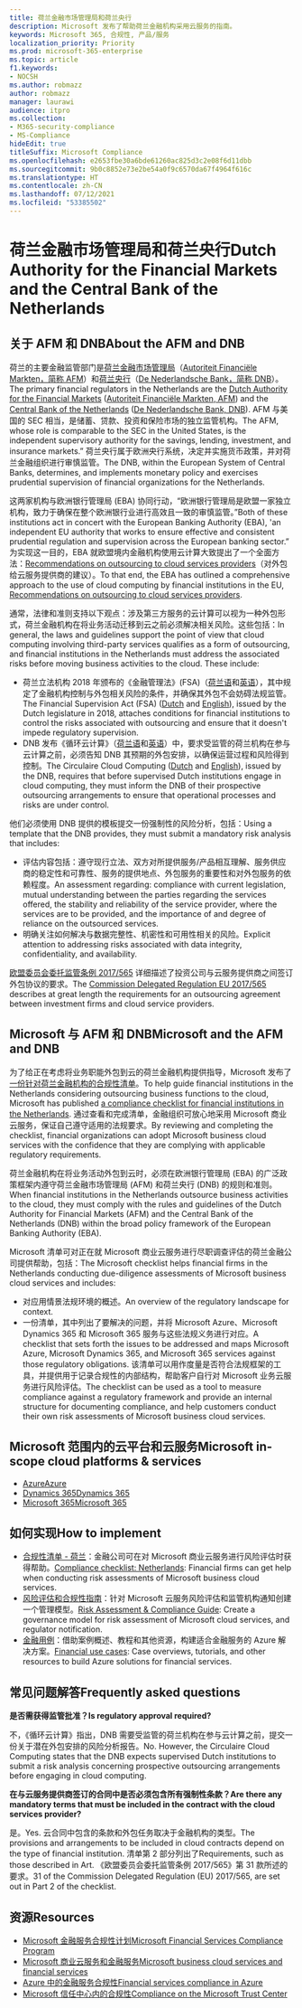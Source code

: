 ```yaml
---
title: 荷兰金融市场管理局和荷兰央行
description: Microsoft 发布了帮助荷兰金融机构采用云服务的指南。
keywords: Microsoft 365, 合规性, 产品/服务
localization_priority: Priority
ms.prod: microsoft-365-enterprise
ms.topic: article
f1.keywords:
- NOCSH
ms.author: robmazz
author: robmazz
manager: laurawi
audience: itpro
ms.collection:
- M365-security-compliance
- MS-Compliance
hideEdit: true
titleSuffix: Microsoft Compliance
ms.openlocfilehash: e2653fbe30a6bde61260ac825d3c2e08f6d11dbb
ms.sourcegitcommit: 9b0c8852e73e2be54a0f9c6570da67f4964f616c
ms.translationtype: HT
ms.contentlocale: zh-CN
ms.lasthandoff: 07/12/2021
ms.locfileid: "53385502"
---
```

# <a name="dutch-authority-for-the-financial-markets-and-the-central-bank-of-the-netherlands"></a><span data-ttu-id="ff6b8-104">荷兰金融市场管理局和荷兰央行</span><span class="sxs-lookup"><span data-stu-id="ff6b8-104">Dutch Authority for the Financial Markets and the Central Bank of the Netherlands</span></span>

## <a name="about-the-afm-and-dnb"></a><span data-ttu-id="ff6b8-105">关于 AFM 和 DNB</span><span class="sxs-lookup"><span data-stu-id="ff6b8-105">About the AFM and DNB</span></span>

<span data-ttu-id="ff6b8-106">荷兰的主要金融监管部门是[荷兰金融市场管理局](https://afm.nl/en)（[Autoriteit Financiële Markten，简称 AFM](https://afm.nl/)）和[荷兰央行](https://www.dnb.nl/en/home/index.jsp)（[De Nederlandsche Bank，简称 DNB](https://www.dnb.nl/home/)）。</span><span class="sxs-lookup"><span data-stu-id="ff6b8-106">The primary financial regulators in the Netherlands are the [Dutch Authority for the Financial Markets](https://afm.nl/en) ([Autoriteit Financiële Markten, AFM](https://afm.nl/)) and the [Central Bank of the Netherlands](https://www.dnb.nl/en/home/index.jsp) ([De Nederlandsche Bank, DNB](https://www.dnb.nl/home/)).</span></span> <span data-ttu-id="ff6b8-107">AFM 与美国的 SEC 相当，是储蓄、贷款、投资和保险市场的独立监管机构。</span><span class="sxs-lookup"><span data-stu-id="ff6b8-107">The AFM, whose role is comparable to the SEC in the United States, is the independent supervisory authority for the savings, lending, investment, and insurance markets.”</span></span> <span data-ttu-id="ff6b8-108">荷兰央行属于欧洲央行系统，决定并实施货币政策，并对荷兰金融组织进行审慎监管。</span><span class="sxs-lookup"><span data-stu-id="ff6b8-108">The DNB, within the European System of Central Banks, determines, and implements monetary policy and exercises prudential supervision of financial organizations for the Netherlands.</span></span>  
  
<span data-ttu-id="ff6b8-109">这两家机构与欧洲银行管理局 (EBA) 协同行动，“欧洲银行管理局是欧盟一家独立机构，致力于确保在整个欧洲银行业进行高效且一致的审慎监管。”</span><span class="sxs-lookup"><span data-stu-id="ff6b8-109">Both of these institutions act in concert with the European Banking Authority (EBA), 'an independent EU authority that works to ensure effective and consistent prudential regulation and supervision across the European banking sector.”</span></span> <span data-ttu-id="ff6b8-110">为实现这一目的，EBA 就欧盟境内金融机构使用云计算大致提出了一个全面方法：[Recommendations on outsourcing to cloud services providers](https://eba.europa.eu/sites/default/documents/files/documents/10180/1848359/c1005743-567e-40fc-a995-d05fb93df5d1/Draft%20Recommendation%20on%20outsourcing%20to%20Cloud%20Service%20%20%28EBA-CP-2017-06%29.pdf )（对外包给云服务提供商的建议）。</span><span class="sxs-lookup"><span data-stu-id="ff6b8-110">To that end, the EBA has outlined a comprehensive approach to the use of cloud computing by financial institutions in the EU, [Recommendations on outsourcing to cloud services providers](https://eba.europa.eu/sites/default/documents/files/documents/10180/1848359/c1005743-567e-40fc-a995-d05fb93df5d1/Draft%20Recommendation%20on%20outsourcing%20to%20Cloud%20Service%20%20%28EBA-CP-2017-06%29.pdf ).</span></span>  
  
<span data-ttu-id="ff6b8-p103">通常，法律和准则支持以下观点：涉及第三方服务的云计算可以视为一种外包形式，荷兰金融机构在将业务活动迁移到云之前必须解决相关风险。这些包括：</span><span class="sxs-lookup"><span data-stu-id="ff6b8-p103">In general, the laws and guidelines support the point of view that cloud computing involving third-party services qualifies as a form of outsourcing, and financial institutions in the Netherlands must address the associated risks before moving business activities to the cloud. These include:</span></span>

- <span data-ttu-id="ff6b8-113">荷兰立法机构 2018 年颁布的《金融管理法》(FSA)（[荷兰语](https://wetten.overheid.nl/BWBR0020368/2018-02-09)和[英语](https://www.toezicht.dnb.nl/en/binaries/51-217291.pdf)），其中规定了金融机构控制与外包相关风险的条件，并确保其外包不会妨碍法规监管。</span><span class="sxs-lookup"><span data-stu-id="ff6b8-113">The Financial Supervision Act (FSA) ([Dutch](https://wetten.overheid.nl/BWBR0020368/2018-02-09) and [English](https://www.toezicht.dnb.nl/en/binaries/51-217291.pdf)), issued by the Dutch legislature in 2018, attaches conditions for financial institutions to control the risks associated with outsourcing and ensure that it doesn't impede regulatory supervision.</span></span>
- <span data-ttu-id="ff6b8-114">DNB 发布《循环云计算》（[荷兰语](https://www.toezicht.dnb.nl/binaries/50-224828.pdf)和[英语](https://www.toezicht.dnb.nl/en/binaries/51-224828.pdf)）中，要求受监管的荷兰机构在参与云计算之前，必须告知 DNB 其预期的外包安排，以确保运营过程和风险得到控制。</span><span class="sxs-lookup"><span data-stu-id="ff6b8-114">The Circulaire Cloud Computing ([Dutch](https://www.toezicht.dnb.nl/binaries/50-224828.pdf) and [English](https://www.toezicht.dnb.nl/en/binaries/51-224828.pdf)), issued by the DNB, requires that before supervised Dutch institutions engage in cloud computing, they must inform the DNB of their prospective outsourcing arrangements to ensure that operational processes and risks are under control.</span></span>

<span data-ttu-id="ff6b8-115">他们必须使用 DNB 提供的模板提交一份强制性的风险分析，包括：</span><span class="sxs-lookup"><span data-stu-id="ff6b8-115">Using a template that the DNB provides, they must submit a mandatory risk analysis that includes:</span></span>

- <span data-ttu-id="ff6b8-116">评估内容包括：遵守现行立法、双方对所提供服务/产品相互理解、服务供应商的稳定性和可靠性、服务的提供地点、外包服务的重要性和对外包服务的依赖程度。</span><span class="sxs-lookup"><span data-stu-id="ff6b8-116">An assessment regarding: compliance with current legislation, mutual understanding between the parties regarding the services offered, the stability and reliability of the service provider, where the services are to be provided, and the importance of and degree of reliance on the outsourced services.</span></span>
- <span data-ttu-id="ff6b8-117">明确关注如何解决与数据完整性、机密性和可用性相关的风险。</span><span class="sxs-lookup"><span data-stu-id="ff6b8-117">Explicit attention to addressing risks associated with data integrity, confidentiality, and availability.</span></span>

<span data-ttu-id="ff6b8-118">[欧盟委员会委托监管条例 2017/565](https://eur-lex.europa.eu/legal-content/EN/TXT/?uri=CELEX:32017R0565) 详细描述了投资公司与云服务提供商之间签订外包协议的要求。</span><span class="sxs-lookup"><span data-stu-id="ff6b8-118">The [Commission Delegated Regulation EU 2017/565](https://eur-lex.europa.eu/legal-content/EN/TXT/?uri=CELEX:32017R0565) describes at great length the requirements for an outsourcing agreement between investment firms and cloud service providers.</span></span>

## <a name="microsoft-and-the-afm-and-dnb"></a><span data-ttu-id="ff6b8-119">Microsoft 与 AFM 和 DNB</span><span class="sxs-lookup"><span data-stu-id="ff6b8-119">Microsoft and the AFM and DNB</span></span>

<span data-ttu-id="ff6b8-120">为了给正在考虑将业务职能外包到云的荷兰金融机构提供指导，Microsoft 发布了[一份针对荷兰金融机构的合规性清单](https://aka.ms/FinServ-Guide-Netherlands)。</span><span class="sxs-lookup"><span data-stu-id="ff6b8-120">To help guide financial institutions in the Netherlands considering outsourcing business functions to the cloud, Microsoft has published [a compliance checklist for financial institutions in the Netherlands](https://aka.ms/FinServ-Guide-Netherlands).</span></span> <span data-ttu-id="ff6b8-121">通过查看和完成清单，金融组织可放心地采用 Microsoft 商业云服务，保证自己遵守适用的法规要求。</span><span class="sxs-lookup"><span data-stu-id="ff6b8-121">By reviewing and completing the checklist, financial organizations can adopt Microsoft business cloud services with the confidence that they are complying with applicable regulatory requirements.</span></span>  
  
<span data-ttu-id="ff6b8-122">荷兰金融机构在将业务活动外包到云时，必须在欧洲银行管理局 (EBA) 的广泛政策框架内遵守荷兰金融市场管理局 (AFM) 和荷兰央行 (DNB) 的规则和准则。</span><span class="sxs-lookup"><span data-stu-id="ff6b8-122">When financial institutions in the Netherlands outsource business activities to the cloud, they must comply with the rules and guidelines of the Dutch Authority for Financial Markets (AFM) and the Central Bank of the Netherlands (DNB) within the broad policy framework of the European Banking Authority (EBA).</span></span>  
  
<span data-ttu-id="ff6b8-123">Microsoft 清单可对正在就 Microsoft 商业云服务进行尽职调查评估的荷兰金融公司提供帮助，包括：</span><span class="sxs-lookup"><span data-stu-id="ff6b8-123">The Microsoft checklist helps financial firms in the Netherlands conducting due-diligence assessments of Microsoft business cloud services and includes:</span></span>

- <span data-ttu-id="ff6b8-124">对应用情景法规环境的概述。</span><span class="sxs-lookup"><span data-stu-id="ff6b8-124">An overview of the regulatory landscape for context.</span></span>
- <span data-ttu-id="ff6b8-125">一份清单，其中列出了要解决的问题，并将 Microsoft Azure、Microsoft Dynamics 365 和 Microsoft 365 服务与这些法规义务进行对应。</span><span class="sxs-lookup"><span data-stu-id="ff6b8-125">A checklist that sets forth the issues to be addressed and maps Microsoft Azure, Microsoft Dynamics 365, and Microsoft 365 services against those regulatory obligations.</span></span> <span data-ttu-id="ff6b8-126">该清单可以用作度量是否符合法规框架的工具，并提供用于记录合规性的内部结构，帮助客户自行对 Microsoft 业务云服务进行风险评估。</span><span class="sxs-lookup"><span data-stu-id="ff6b8-126">The checklist can be used as a tool to measure compliance against a regulatory framework and provide an internal structure for documenting compliance, and help customers conduct their own risk assessments of Microsoft business cloud services.</span></span>

## <a name="microsoft-in-scope-cloud-platforms--services"></a><span data-ttu-id="ff6b8-127">Microsoft 范围内的云平台和云服务</span><span class="sxs-lookup"><span data-stu-id="ff6b8-127">Microsoft in-scope cloud platforms & services</span></span>

- [<span data-ttu-id="ff6b8-128">Azure</span><span class="sxs-lookup"><span data-stu-id="ff6b8-128">Azure</span></span>](https://aka.ms/AzureCompliance)
- [<span data-ttu-id="ff6b8-129">Dynamics 365</span><span class="sxs-lookup"><span data-stu-id="ff6b8-129">Dynamics 365</span></span>](https://aka.ms/d365-compliance-list)
- [<span data-ttu-id="ff6b8-130">Microsoft 365</span><span class="sxs-lookup"><span data-stu-id="ff6b8-130">Microsoft 365</span></span>](https://aka.ms/o365-compliance-framework)

## <a name="how-to-implement"></a><span data-ttu-id="ff6b8-131">如何实现</span><span class="sxs-lookup"><span data-stu-id="ff6b8-131">How to implement</span></span>

- <span data-ttu-id="ff6b8-132">[合规性清单 - 荷兰](https://aka.ms/FinServ-Guide-Netherlands)：金融公司可在对 Microsoft 商业云服务进行风险评估时获得帮助。</span><span class="sxs-lookup"><span data-stu-id="ff6b8-132">[Compliance checklist: Netherlands](https://aka.ms/FinServ-Guide-Netherlands): Financial firms can get help when conducting risk assessments of Microsoft business cloud services.</span></span>
- <span data-ttu-id="ff6b8-133">[风险评估和合规性指南](https://aka.ms/RiskGovernanceGuide)：针对 Microsoft 云服务风险评估和监管机构通知创建一个管理模型。</span><span class="sxs-lookup"><span data-stu-id="ff6b8-133">[Risk Assessment & Compliance Guide](https://aka.ms/RiskGovernanceGuide): Create a governance model for risk assessment of Microsoft cloud services, and regulator notification.</span></span>
- <span data-ttu-id="ff6b8-134">[金融用例](/azure/industry/financial/)：借助案例概述、教程和其他资源，构建适合金融服务的 Azure 解决方案。</span><span class="sxs-lookup"><span data-stu-id="ff6b8-134">[Financial use cases](/azure/industry/financial/): Case overviews, tutorials, and other resources to build Azure solutions for financial services.</span></span>

## <a name="frequently-asked-questions"></a><span data-ttu-id="ff6b8-135">常见问题解答</span><span class="sxs-lookup"><span data-stu-id="ff6b8-135">Frequently asked questions</span></span>

<span data-ttu-id="ff6b8-136">**是否需获得监管批准？**</span><span class="sxs-lookup"><span data-stu-id="ff6b8-136">**Is regulatory approval required?**</span></span>

<span data-ttu-id="ff6b8-p106">不，《循环云计算》指出，DNB 需要受监管的荷兰机构在参与云计算之前，提交一份关于潜在外包安排的风险分析报告。</span><span class="sxs-lookup"><span data-stu-id="ff6b8-p106">No. However, the Circulaire Cloud Computing states that the DNB expects supervised Dutch institutions to submit a risk analysis concerning prospective outsourcing arrangements before engaging in cloud computing.</span></span>

<span data-ttu-id="ff6b8-139">**在与云服务提供商签订的合同中是否必须包含所有强制性条款？**</span><span class="sxs-lookup"><span data-stu-id="ff6b8-139">**Are there any mandatory terms that must be included in the contract with the cloud services provider?**</span></span>

<span data-ttu-id="ff6b8-140">是。</span><span class="sxs-lookup"><span data-stu-id="ff6b8-140">Yes.</span></span> <span data-ttu-id="ff6b8-141">云合同中包含的条款和外包任务取决于金融机构的类型。</span><span class="sxs-lookup"><span data-stu-id="ff6b8-141">The provisions and arrangements to be included in cloud contracts depend on the type of financial institution.</span></span> <span data-ttu-id="ff6b8-142">清单第 2 部分列出了</span><span class="sxs-lookup"><span data-stu-id="ff6b8-142">Requirements, such as those described in Art.</span></span> <span data-ttu-id="ff6b8-143">《欧盟委员会委托监管条例 2017/565》第 31 款所述的要求。</span><span class="sxs-lookup"><span data-stu-id="ff6b8-143">31 of the Commission Delegated Regulation (EU) 2017/565, are set out in Part 2 of the checklist.</span></span>

## <a name="resources"></a><span data-ttu-id="ff6b8-144">资源</span><span class="sxs-lookup"><span data-stu-id="ff6b8-144">Resources</span></span>

- [<span data-ttu-id="ff6b8-145">Microsoft 金融服务合规性计划</span><span class="sxs-lookup"><span data-stu-id="ff6b8-145">Microsoft Financial Services Compliance Program</span></span>](https://aka.ms/FSCP-Print)
- [<span data-ttu-id="ff6b8-146">Microsoft 商业云服务和金融服务</span><span class="sxs-lookup"><span data-stu-id="ff6b8-146">Microsoft business cloud services and financial services</span></span>](https://servicetrust.microsoft.com/viewpage/financialservicesoverview)
- [<span data-ttu-id="ff6b8-147">Azure 中的金融服务合规性</span><span class="sxs-lookup"><span data-stu-id="ff6b8-147">Financial services compliance in Azure</span></span>](https://azure.microsoft.com/resources/videos/azurecon-2015-financial-services-compliance-in-azure/)
- [<span data-ttu-id="ff6b8-148">Microsoft 信任中心内的合规性</span><span class="sxs-lookup"><span data-stu-id="ff6b8-148">Compliance on the Microsoft Trust Center</span></span>](https://www.microsoft.com/trust-center/compliance/compliance-overview)

